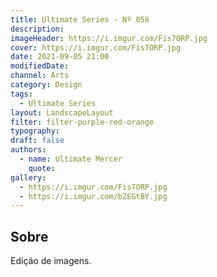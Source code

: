 ```yaml
---
title: Ultimate Series - Nº 058
description:
imageHeader: https://i.imgur.com/Fis7ORP.jpg
cover: https://i.imgur.com/Fis7ORP.jpg
date: 2021-09-05 21:00
modifiedDate:
channel: Arts
category: Design
tags:
  - Ultimate Series
layout: LandscapeLayout
filter: filter-purple-red-orange
typography:
draft: false
authors:
  - name: Ultimate Mercer
    quote:
gallery:
  - https://i.imgur.com/Fis7ORP.jpg
  - https://i.imgur.com/bZEGtBY.jpg
---
```


## Sobre

Edição de imagens.
